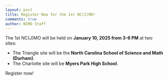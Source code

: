 ```yaml
---
layout: post
title: Register Now for the 1st NC(J)MO!
comments: true
author: NCMO Staff
---
```


The 1st NC(J)MO will be held on **January 10, 2025 from 3-6 PM** at two sites:
- The Triangle site will be the **North Carolina School of Science and Math (Durham)**.
- The Charlotte site will be **Myers Park High School**.

Register now!
